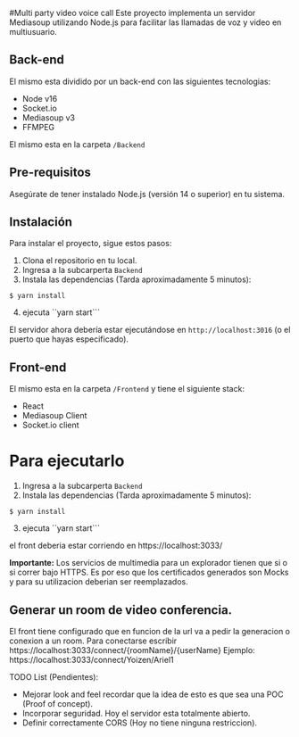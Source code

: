 #Multi party video voice call
Este proyecto implementa un servidor Mediasoup utilizando Node.js para facilitar las llamadas de voz y video en multiusuario.
## Back-end
El mismo esta dividido por un back-end con las siguientes tecnologias:
- Node v16
- Socket.io
- Mediasoup v3
- FFMPEG

El mismo esta en la carpeta ``/Backend``

## Pre-requisitos

Asegúrate de tener instalado Node.js (versión 14 o superior) en tu sistema. 

## Instalación

Para instalar el proyecto, sigue estos pasos:

1. Clona el repositorio en tu local.
2. Ingresa a la subcarperta ``Backend``
3. Instala las dependencias (Tarda aproximadamente 5 minutos):
```
$ yarn install
```
4. ejecuta ``yarn start```

El servidor ahora debería estar ejecutándose en `http://localhost:3016` (o el puerto que hayas especificado).


## Front-end
El mismo esta en la carpeta ``/Frontend`` y tiene el siguiente stack:

- React
- Mediasoup Client
- Socket.io client


# Para ejecutarlo

1. Ingresa a la subcarperta ``Backend``
2. Instala las dependencias (Tarda aproximadamente 5 minutos):
```
$ yarn install
```
3. ejecuta ``yarn start```

el front deberia estar corriendo en https://localhost:3033/

**Importante:** Los servicios de multimedia para un explorador tienen que si o si correr bajo HTTPS. Es por eso que los certificados generados son Mocks y para su utilizacion deberian ser reemplazados.
## Generar un room de video conferencia.
El front tiene configurado que en funcion de la url va a pedir la generacion o conexion a un room.
Para conectarse escribir https://localhost:3033/connect/{roomName}/{userName}
Ejemplo: https://localhost:3033/connect/Yoizen/Ariel1


TODO List (Pendientes):
- Mejorar look and feel recordar que la idea de esto es que sea una POC (Proof of concept).
- Incorporar seguridad. Hoy el servidor esta totalmente abierto.
- Definir correctamente CORS (Hoy no tiene ninguna restriccion).


